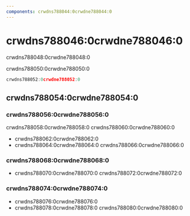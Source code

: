 ```yaml
---
components: crwdns788044:0crwdne788044:0
---
```

# crwdns788046:0crwdne788046:0

<p class="description">crwdns788048:0crwdne788048:0</p>

crwdns788050:0crwdne788050:0

```jsx
crwdns788052:0crwdne788052:0
```

## crwdns788054:0crwdne788054:0

### crwdns788056:0crwdne788056:0

crwdns788058:0crwdne788058:0 crwdns788060:0crwdne788060:0

- crwdns788062:0crwdne788062:0
- crwdns788064:0crwdne788064:0 crwdns788066:0crwdne788066:0

### crwdns788068:0crwdne788068:0

- crwdns788070:0crwdne788070:0 crwdns788072:0crwdne788072:0

### crwdns788074:0crwdne788074:0

- crwdns788076:0crwdne788076:0
- crwdns788078:0crwdne788078:0 crwdns788080:0crwdne788080:0